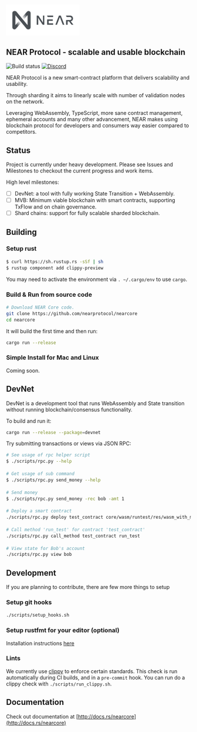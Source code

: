 <img src="docs/logo.svg" width="200px" />

## NEAR Protocol - scalable and usable blockchain

![Build status](https://img.shields.io/gitlab/pipeline/nearprotocol/nearcore.svg)
<a href="https://discord.gg/gBtUFKR">![Discord](https://img.shields.io/discord/490367152054992913.svg)</a>

NEAR Protocol is a new smart-contract platform that delivers scalability and usability.

Through sharding it aims to linearly scale with number of validation nodes on the network.

Leveraging WebAssembly, TypeScript, more sane contract management, ephemeral accounts and many other advancement, NEAR
makes using blockchain protocol for developers and consumers way easier compared to competitors.

## Status

Project is currently under heavy development. Please see Issues and Milestones to checkout the current progress and work items.

High level milestones:

 - [ ] DevNet: a tool with fully working State Transition + WebAssembly.
 - [ ] MVB: Minimum viable blockchain with smart contracts, supporting TxFlow and on chain governance.  
 - [ ] Shard chains: support for fully scalable sharded blockchain.

## Building

### Setup rust

```bash
$ curl https://sh.rustup.rs -sSf | sh
$ rustup component add clippy-preview
```

You may need to activate the environment via `. ~/.cargo/env` to use `cargo`.

### Build & Run from source code

```bash
# Download NEAR Core code.
git clone https://github.com/nearprotocol/nearcore
cd nearcore
```

It will build the first time and then run:

```bash
cargo run --release
```

### Simple Install for Mac and Linux

Coming soon.

## DevNet

DevNet is a development tool that runs WebAssembly and State transition without running blockchain/consensus functionality.

To build and run it:

```bash
cargo run --release --package=devnet
```

Try submitting transactions or views via JSON RPC:

```bash
# See usage of rpc helper script
$ ./scripts/rpc.py --help

# Get usage of sub command
$ ./scripts/rpc.py send_money --help

# Send money
$ ./scripts/rpc.py send_money -rec bob -amt 1

# Deploy a smart contract
./scripts/rpc.py deploy test_contract core/wasm/runtest/res/wasm_with_mem.wasm

# Call method 'run_test' for contract 'test_contract'
./scripts/rpc.py call_method test_contract run_test

# View state for Bob's account
./scripts/rpc.py view bob
```

## Development

If you are planning to contribute, there are few more things to setup

### Setup git hooks

```bash
./scripts/setup_hooks.sh
```

### Setup rustfmt for your editor (optional)
Installation instructions [here](https://github.com/rust-lang-nursery/rustfmt#running-rustfmt-from-your-editor)

### Lints
We currently use [clippy](https://github.com/rust-lang-nursery/rust-clippy) to enforce certain standards.
This check is run automatically during CI builds, and in a `pre-commit`
hook. You can run do a clippy check with `./scripts/run_clippy.sh`.

## Documentation

Check out documentation at [http://docs.rs/nearcore](http://docs.rs/nearcore)
